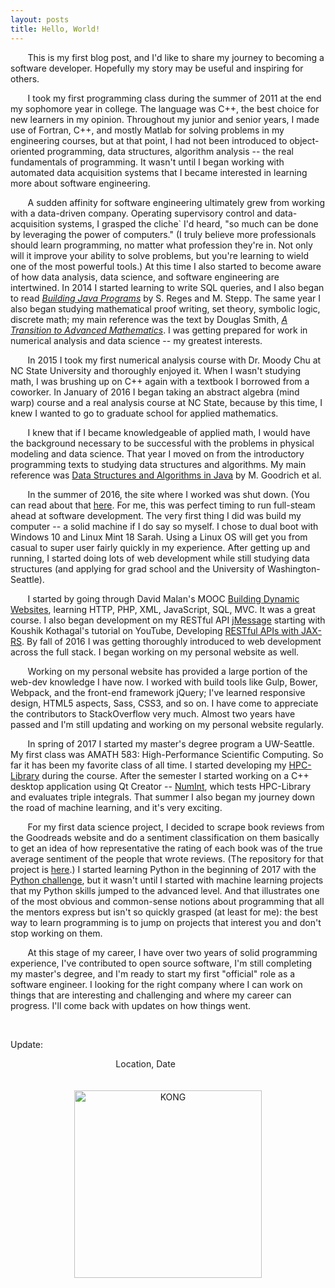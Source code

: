 ```yaml
---
layout: posts
title: Hello, World!
---
```


&nbsp;&nbsp;&nbsp;&nbsp;&nbsp;&nbsp;&nbsp;This is my first blog post, and I'd like to share my journey to becoming a software developer. Hopefully my story may be useful and inspiring for others.

&nbsp;&nbsp;&nbsp;&nbsp;&nbsp;&nbsp;&nbsp;I took my first programming class during the summer of 2011 at the end my sophomore year in college. The language was C++, the best choice for new learners in my opinion. Throughout my junior and senior years, I made use of Fortran, C++, and mostly Matlab for solving problems in my engineering courses, but at that point, I had not been introduced to object-oriented programming, data structures, algorithm analysis -- the real fundamentals of programming. It wasn't until I began working with automated data acquisition systems that I became interested in learning more about software engineering.

&nbsp;&nbsp;&nbsp;&nbsp;&nbsp;&nbsp;&nbsp;A sudden affinity for software engineering ultimately grew from working with a data-driven company. Operating supervisory control and data-acquisition systems, I grasped the cliche` I'd heard, "so much can be done by leveraging the power of computers." (I truly believe more professionals should learn programming, no matter what profession they're in. Not only will it improve your ability to solve problems, but you're learning to wield one of the most powerful tools.) At this time I also started to become aware of how data analysis, data science, and software engineering are intertwined. In 2014 I started learning to write SQL queries, and I also began to read [*Building Java Programs*](https://www.amazon.com/Building-Java-Programs-Stuart-Reges/dp/0133360903) by S. Reges and M. Stepp. The same year I also began studying mathematical proof writing, set theory, symbolic logic, discrete math; my main reference was the text by Douglas Smith, [*A Transition to Advanced Mathematics*](https://www.amazon.com/s/ref=nb_sb_ss_i_1_16?url=search-alias%3Dstripbooks&field-keywords=transition+to+advanced+mathematics&sprefix=transition+to+ad%2Cstripbooks%2C153&crid=1VIAAVU9XCXNO). I was getting prepared for work in numerical analysis and data science -- my greatest interests.

&nbsp;&nbsp;&nbsp;&nbsp;&nbsp;&nbsp;&nbsp;In 2015 I took my first numerical analysis course with Dr. Moody Chu at NC State University and thoroughly enjoyed it. When I wasn't studying math, I was brushing up on C++ again with a textbook I borrowed from a coworker. In January of 2016 I began taking an abstract algebra (mind warp) course and a real analysis course at NC State, because by this time, I knew I wanted to go to graduate school for applied mathematics.

&nbsp;&nbsp;&nbsp;&nbsp;&nbsp;&nbsp;&nbsp;I knew that if I became knowledgeable of applied math, I would have the background necessary to be successful with the problems in physical modeling and data science. That year I moved on from the introductory programming texts to studying data structures and algorithms. My main reference was [Data Structures and Algorithms in Java](https://www.amazon.com/Data-Structures-Algorithms-Michael-Goodrich/dp/1118771338) by M. Goodrich et al.

&nbsp;&nbsp;&nbsp;&nbsp;&nbsp;&nbsp;&nbsp;In the summer of 2016, the site where I worked was shut down. (You can read about that [here](https://www.bizjournals.com/triangle/blog/techflash/2015/10/monsanto-to-close-research-triangle-park-rd-site.html). For me, this was perfect timing to run full-steam ahead at software development. The very first thing I did was build my computer -- a solid machine if I do say so myself. I chose to dual boot with Windows 10 and Linux Mint 18 Sarah. Using a Linux OS will get you from casual to super user fairly quickly in my experience. After getting up and running, I started doing lots of web development while still studying data structures (and applying for grad school and the University of Washington-Seattle).

&nbsp;&nbsp;&nbsp;&nbsp;&nbsp;&nbsp;&nbsp;I started by going through David Malan's MOOC [Building Dynamic Websites](http://cs75.tv/2012/summer/), learning HTTP, PHP, XML, JavaScript, SQL, MVC. It was a great course. I also began development on my RESTful API [jMessage](https://github.com/JohnSell620/jMessage) starting with Koushik Kothagal's tutorial on YouTube, Developing [RESTful APIs with JAX-RS](https://www.youtube.com/watch?v=xkKcdK1u95s&list=PLqq-6Pq4lTTZh5U8RbdXq0WaYvZBz2rbn). By fall of 2016 I was getting thoroughly introduced to web development across the full stack. I began working on my personal website as well.

&nbsp;&nbsp;&nbsp;&nbsp;&nbsp;&nbsp;&nbsp;Working on my personal website has provided a large portion of the web-dev knowledge I have now. I worked with build tools like Gulp, Bower, Webpack, and the front-end framework jQuery; I've learned responsive design, HTML5 aspects, Sass, CSS3, and so on. I have come to appreciate the contributors to StackOverflow very much. Almost two years have passed and I'm still updating and working on my personal website regularly.

&nbsp;&nbsp;&nbsp;&nbsp;&nbsp;&nbsp;&nbsp;In spring of 2017 I started my master's degree program a UW-Seattle. My first class was AMATH 583: High-Performance Scientific Computing. So far it has been my favorite class of all time. I started developing my [HPC-Library](https://github.com/JohnSell620/HPC-Library) during the course. After the semester I started working on a C++ desktop application using Qt Creator -- [NumInt](https://github.com/JohnSell620/NumInt), which tests HPC-Library and evaluates triple integrals. That summer I also began my journey down the road of machine learning, and it's very exciting.

&nbsp;&nbsp;&nbsp;&nbsp;&nbsp;&nbsp;&nbsp;For my first data science project, I decided to scrape book reviews from the Goodreads website and do a sentiment classification on them basically to get an idea of how representative the rating of each book was of the true average sentiment of the people that wrote reviews. (The repository for that project is [here](https://github.com/JohnSell620/sentiment-analysis-goodreads-reviews).) I started learning Python in the beginning of 2017 with the [Python challenge](http://www.pythonchallenge.com/), but it wasn't until I started with machine learning projects that my Python skills jumped to the advanced level. And that illustrates one of the most obvious and common-sense notions about programming that all the mentors express but isn't so quickly grasped (at least for me): the best way to learn programming is to jump on projects that interest you and don't stop working on them.

&nbsp;&nbsp;&nbsp;&nbsp;&nbsp;&nbsp;&nbsp;At this stage of my career, I have over two years of solid programming experience, I've contributed to open source software, I'm still completing my master's degree, and I'm ready to start my first "official" role as a software engineer. I looking for the right company where I can work on things that are interesting and challenging and where my career can progress. I'll come back with updates on how things went.

<br />

Update:

<div style="text-align: right"> Location, Date &nbsp;&nbsp;&nbsp;&nbsp;&nbsp;&nbsp;&nbsp;&nbsp;&nbsp;&nbsp;&nbsp;&nbsp;&nbsp;&nbsp;&nbsp;&nbsp;&nbsp;&nbsp;&nbsp;&nbsp;&nbsp;&nbsp;&nbsp;&nbsp;&nbsp;&nbsp;&nbsp;&nbsp;&nbsp;&nbsp;&nbsp;&nbsp;&nbsp;&nbsp;&nbsp;&nbsp;&nbsp;&nbsp;&nbsp;&nbsp;&nbsp;&nbsp;&nbsp;&nbsp;&nbsp;&nbsp;&nbsp;&nbsp;&nbsp;&nbsp;&nbsp;&nbsp;&nbsp;&nbsp;&nbsp;&nbsp;&nbsp;&nbsp;&nbsp;&nbsp;</div>

<br />
<br />

<div style="text-align: center"><img src="{{ site.baseurl }}/images/KONG.JPG" alt="KONG" width="300px" /></div>
